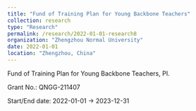 ```yaml
---
title: "Fund of Training Plan for Young Backbone Teachers"
collection: research
type: "Research"
permalink: /research/2022-01-01-research8
organization: "Zhengzhou Normal University"
date: 2022-01-01
location: "Zhengzhou, China"
---
```


Fund of Training Plan for Young Backbone Teachers, PI.

Grant No.: QNGG-211407

Start/End date: 2022-01-01 → 2023-12-31

